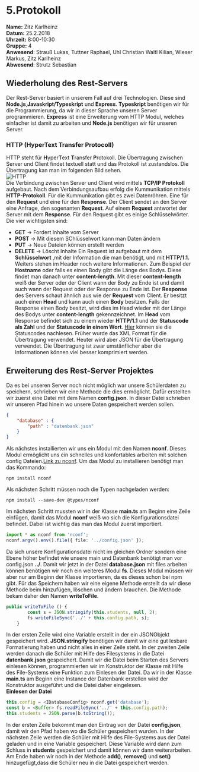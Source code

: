 # 5.Protokoll
**Name:** Zitz Karlheinz   
**Datum:** 25.2.2018  
**Uhrzeit:** 8:00-10:30  
**Gruppe:** 4  
**Anwesend**: Strauß Lukas, Tuttner Raphael,  Uhl Christian  Waltl Kilian, Wieser Markus, Zitz Karlheinz  
**Abwesend**: Strutz Sebastian  

## Wiederholung des Rest-Servers  
Der Rest-Server basiert in unserem Fall auf drei Technologien. Diese sind **Node.js**,**Javaskript/Typeskript** und **Express**. **Typeskript** benötigen wir für die Programmierung, da wir in dieser Sprache unseren Server programmieren. **Express** ist eine Erweiterung vom HTTP  Modul, welches einfacher ist damit zu arbeiten und **Node.js** benötigen wir für unseren Server.  

### HTTP (HyperText Transfer Protocoll)  
HTTP steht für **H**yper**T**ext **T**ransfer **P**rotokoll. Die Übertragung zwischen Server und Client findet textuell statt und das Protokoll ist zustandslos. Die Übertragung kan  man im folgenden Bild sehen.  
![HTTP](https://github.com/HTLMechatronics/m14-la1-sx/blob/zitkam13/zitkam13/http.png)  
Die Verbindung zwischen Server und Client wird mittels **TCP/IP Protokoll** aufgebaut. Nach dem Verbindungsaufbau erfolg die Kummunikation mittels **HTTP-Protokoll**. Für die Kummunikation gibt es zwei Datenröhren. Eine für den **Request** und eine für den **Response**. Der Client sendet an den Server eine Anfrage, den sogenanten **Request**. Auf einem **Request** antwortet der Server mit dem **Response**. Für den Request gibt es einige Schlüsselwörter. Die vier wichtigsten sind:   
* **GET** -> Fordert Inhalte vom Server  
* **POST** -> Mit diesem SChlüsselwort kann man Daten ändern  
* **PUT** -> Neue Dateien können erstellt werden  
* **DELETE** -> Löscht Inhalte 
Ein Request ist aufgebaut mit dem **Schlüsselwort** ,mit der Information die man benötigt, und mit **HTTP/1.1.**  
Weiters stehen im Header noch weitere Informationen. Zum Beispiel der **Hostname** oder falls es einen Body gibt die Länge des Bodys. Diese findet man danach unter **content-length**. Mit dieser **content-length** weiß der Server oder der Client wann der Body zu Ende ist und damit auch wann der Request oder der Response zu Ende ist. Der **Response** des Servers schaut ähnlich aus wie der **Request** vom Client. Er besitzt auch einen **Head** und kann auch einen **Body** besitzen. Falls der Response einen Body besitzt, wird dies im Head wieder mit der Länge des Bodys unter **content-length** gekennzeichnet. Im **Head** vom Response befindet sich zu einem wieder **HTTP/1.1** und der **Statuscode als Zahl** und der **Statuscode in einem Wort**. [Hier](https://de.wikipedia.org/wiki/HTTP-Statuscode) können sie die Statuscodes nachlesen.  Früher wurde das XML Format für die Übertragung verwendet. Heuter wird aber JSON für die Übertragung verwendet. Die Übertragung ist zwar umstänflicher aber die Informationen können viel besser komprimiert werden.  

## Erweiterung des Rest-Server Projektes  
Da es bei unseren Server noch nicht möglich war unsere Schülerdaten zu speichern, schrieben wir eine Methode die dies ermöglicht. Dafür erstellten wir zuerst eine Datei mit dem Namen **config.json**. In dieser Datei schrieben wir unseren Pfad hinein wo unsere Daten gespeichert werden sollen.  
``` JSON  
{
    "database" : { 
        "path" : "datenbank.json" 
    }
}
```
Als nächstes installierten wir uns ein Modul mit den Namen **nconf**. Dieses Modul ermöglicht uns ein schnelles und konfortables arbeiten mit solchen config Dateien.[Link zu nconf](https://www.npmjs.com/package/nconf). Um das Modul zu installieren benötigt man das Kommando:  
```  
npm install nconf  
```  
Als nächsten Schritt müssen noch die Typen nachgeladen werden:  
```  
npm install --save-dev @types/nconf  
```  

Im nächsten Schritt mussten wir in der Klasse **main.ts** am Beginn eine Zeile einfügen, damit das Modul **nconf** weiß wo sich die Konfigurationsdatei befindet. Dabei ist wichtig das man das Modul zuerst importiert.  

``` typescript  
import * as nconf from 'nconf';
nconf.argv().env().file({ file: '../config.json' });  
```
Da sich unsere Konfigurationsdatei nicht im gleichen Ordner sondern eine Ebene höher befindet wie unsere main und Datenbank benötigt man vor config.json **../**. Damit wir jetzt in der Datei **database.json** mit files arbeiten können benötigen wir noch ein weiteres Modul **fs**. Dieses Modul müssen wir aber nur am Beginn der Klasse importieren, da es dieses schon bei npm gibt. Für das Speichern haben wir eine eigene Methode erstellt da wir diese Methode beim hinzufügen, löschen und ändern brauchen. Die Methode bekam daher den Namen **writeToFile**.  
``` typescript  
public writeToFile () {
        const s = JSON.stringify(this.students, null, 2);
        fs.writeFileSync('../' + this.config.path, s);
    }  
```  
In der ersten Zeile wird eine Variable erstellt in der ein JSONObjekt gespeichert wird. **JSON.stringify** benötigen wir damit wir eine gut lesbare Formatierung haben und nicht alles in einer Zeile steht. In der zweiten Zeile werden danach die Schüler mit Hilfe des Filesystems in die Datei **datenbank.json** gespeichert. Damit wir die Datei beim Starten des Servers einlesen können, programmierten wir im Konstruktor der Klasse mit Hilfe des File-Systems eine Funktion zum Einlesen der Datei. Da wir in der Klasse **main.ts** am Beginn eine Instance der Datenbank erstellen wird der Konstruktor ausgeführt und die Datei daher eingelesen.  
**Einlesen der Datei**  
``` typescript  
this.config = <IDatabaseConfig> nconf.get('database');  
const b = <Buffer> fs.readFileSync('../' + this.config.path);
this.students = JSON.parse(b.toString());  
```    
In der ersten Zeile bekommt man den Eintrag von der Datei **config.json**, damit wir den Pfad haben wo die Schüler gespeichert wurden. In der nächsten Zeile werden die Schüler mit Hilfe des File-Systems aus der Datei geladen und in eine Variable gespeichert. Diese Variable wird dann zum Schluss in **students** gespeichert und damit können wir dann weiterarbeiten.  
Am Ende haben wir noch in der Methode **add()**, **remove()** und **set()** hinzugefügt,dass die Schüler neu in die Datei gespeichert werden. 
